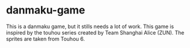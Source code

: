 # danmaku-game
This is a danmaku game, but it stills needs a lot of work.
This game is inspired by the touhou series created by Team Shanghai Alice (ZUN). The sprites are taken from Touhou 6.
